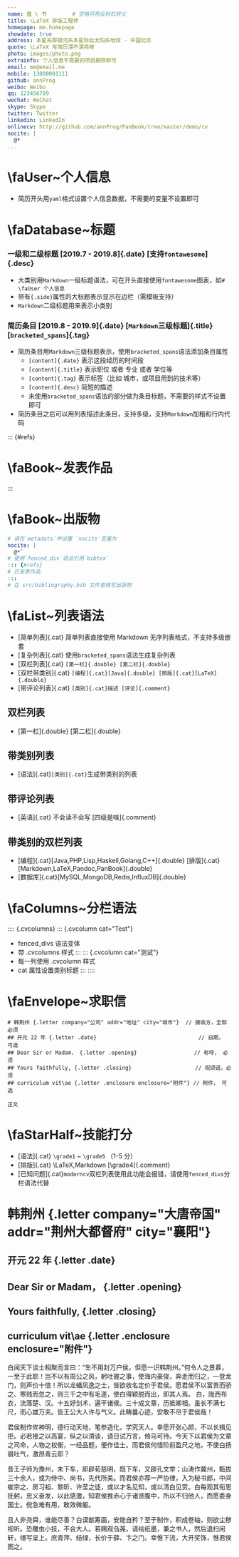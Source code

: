 ```yaml
---
name: 盘 \ 书        # 空格可用反斜杠转义
title: \LaTeX 排版工程师
homepage: me.homepage
showdate: true
address: 本星系群银河系本星际云太阳系地球 - 中国北京
quote: \LaTeX 写简历漂不漂亮呀
photo: images/photo.png
extrainfo: 个人信息不需要的项目删除即可
email: me@email.me
mobile: 13000001111
github: annProg
weibo: Weibo
qq: 123456789
wechat: WeChat
skype: Skype
twitter: Twitter
linkedin: LinkedIn
onlinecv: http://github.com/annProg/PanBook/tree/master/demo/cv
nocite: |
  @*
...
```


# \faUser~个人信息

- 简历开头用`yaml`格式设置个人信息数据，不需要的变量不设置即可

# \faDatabase~标题

### 一级和二级标题 [2019.7 - 2019.8]{.date} [支持`fontawesome`]{.desc}

- 大类别用`Markdown`一级标题语法，可在开头直接使用`fontawesome`图表，如`# \faUser 个人信息`
- 带有`{.side}`属性的大标题表示显示在边栏（需模板支持）
- `Markdown`二级标题用来表示小类别

### 简历条目 [2019.8 - 2019.9]{.date} [`Markdown`三级标题]{.title} [`bracketed_spans`]{.tag}

- 简历条目用`Markdown`三级标题表示，使用`bracketed_spans`语法添加条目属性
  - `[content]{.date}` 表示这段经历的时间段
  - `[content]{.title}` 表示职位 或者 专业 或者 学位等
  - `[content]{.tag}` 表示标签（比如 城市，或项目用到的技术等）
  - `[content]{.desc}` 简短的描述
  - 未使用`bracketed_spans`语法的部分做为条目标题，不需要的样式不设置即可
- 简历条目之后可以用列表描述此条目，支持多级，支持`Markdown`加粗和行内代码
  

::: {#refs}
# \faBook~发表作品
:::

# \faBook~出版物  

```yaml
# 请在`metadata`中设置 `nocite`变量为 
nocite: |
  @*`
# 使用`fenced_div`语法引用`bibtex`
::: {#refs}
# 已发表作品
:::
# 在 src/bibliography.bib 文件里填写出版物
```

# \faList~列表语法
	  
- [简单列表]{.cat} 简单列表直接使用 Markdown 无序列表格式，不支持多级嵌套
- [复杂列表]{.cat} 使用`bracketed_spans`语法生成复杂列表
- [双栏列表]{.cat} `[第一栏]{.double} [第二栏]{.double}`
- [双栏带类别]{.cat} `[编程]{.cat}[Java]{.double} [排版]{.cat}[LaTeX]{.double}`
- [带评论列表]{.cat} `[类别]{.cat}描述 [评论]{.comment}`

## 双栏列表

- [第一栏]{.double} [第二栏]{.double}

## 带类别列表

- [语法]{.cat}`[类别]{.cat}`生成带类别的列表

## 带评论列表

- [英语]{.cat} 不会读不会写 [四级是啥]{.comment}

## 带类别的双栏列表

- [编程]{.cat}[Java,PHP,Lisp,Haskell,Golang,C++]{.double} [排版]{.cat}[Markdown,LaTeX,Pandoc,PanBook]{.double}
- [数据库]{.cat}[MySQL,MongoDB,Redis,InfluxDB]{.double}

# \faColumns~分栏语法

:::: {.cvcolumns}
::: {.cvcolumn cat="Test"}
- fenced_divs 语法变体
- 带 .cvcolumns 样式
:::
::: {.cvcolumn cat="测试"}
- 每一列使用 .cvcolumn 样式
- cat 属性设置类别标题
:::
::::

# \faEnvelope~求职信

```
# 韩荆州 {.letter company="公司" addr="地址" city="城市"}  // 接收方，全部必须
## 开元 22 年 {.letter .date}                                // 日期， 可选
## Dear Sir or Madam， {.letter .opening}                  // 称呼， 必须
## Yours faithfully, {.letter .closing}                    // 祝颂语，必须
## curriculum vit\ae {.letter .enclosure enclosure="附件"} // 附件， 可选

正文
```

# \faStarHalf~技能打分

- [语法]{.cat} `\grade1` ~ `\grade5` （1-5 分）
- [排版]{.cat} \LaTeX,Markdown         [\grade4]{.comment}
- [已知问题]{.cat}`moderncv`双栏列表使用此功能会报错，请使用`fenced_divs`分栏语法代替

# 韩荆州 {.letter company="大唐帝国" addr="荆州大都督府" city="襄阳"}
## 开元 22 年 {.letter .date}
## Dear Sir or Madam， {.letter .opening}
## Yours faithfully, {.letter .closing}
## curriculum vit\ae {.letter .enclosure enclosure="附件"}

白闻天下谈士相聚而言曰：“生不用封万户侯，但愿一识韩荆州。”何令人之景慕，一至于此耶！岂不以有周公之风，躬吐握之事，使海内豪俊，奔走而归之，一登龙门，则声价十倍！所以龙蟠凤逸之士，皆欲收名定价于君侯。愿君侯不以富贵而骄之、寒贱而忽之，则三千之中有毛遂，使白得颖脱而出，即其人焉。
白，陇西布衣，流落楚、汉。十五好剑术，遍干诸侯。三十成文章，历抵卿相。虽长不满七尺，而心雄万夫。皆王公大人许与气义。此畴曩心迹，安敢不尽于君侯哉！

君侯制作侔神明，德行动天地，笔参造化，学究天人。幸愿开张心颜，不以长揖见拒。必若接之以高宴，纵之以清谈，请日试万言，倚马可待。今天下以君侯为文章之司命，人物之权衡，一经品题，便作佳士。而君侯何惜阶前盈尺之地，不使白扬眉吐气，激昂青云耶？

昔王子师为豫州，未下车，即辟荀慈明，既下车，又辟孔文举；山涛作冀州，甄拔三十余人，或为侍中、尚书，先代所美。而君侯亦荐一严协律，入为秘书郎，中间崔宗之、房习祖、黎昕、许莹之徒，或以才名见知，或以清白见赏。白每观其衔恩抚躬，忠义奋发，以此感激，知君侯推赤心于诸贤腹中，所以不归他人，而愿委身国士。傥急难有用，敢效微躯。

且人非尧舜，谁能尽善？白谟猷筹画，安能自矜？至于制作，积成卷轴，则欲尘秽视听。恐雕虫小技，不合大人。若赐观刍荛，请给纸墨，兼之书人，然后退扫闲轩，缮写呈上。庶青萍、结绿，长价于薛、卞之门。幸惟下流，大开奖饰，惟君侯图之。